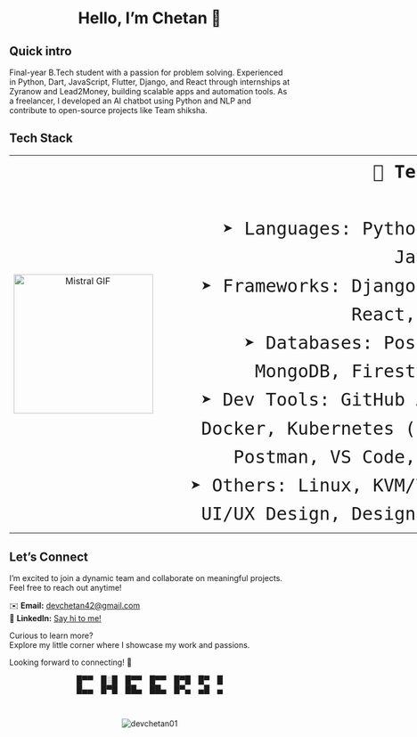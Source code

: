 <h1 align="center">Hello, I’m Chetan 👋</h1>




<!-- <h3 align="center">🌟 A passionate Full Stack Developer 🌟</h3> -->
## Quick intro
Final-year B.Tech student with a passion for problem solving. Experienced in Python, Dart, JavaScript, Flutter, Django, and React through internships at Zyranow and Lead2Money, building scalable apps and automation tools.
As a freelancer, I developed an AI chatbot using Python and NLP and contribute to open-source projects like Team shiksha.

## Tech Stack

<div style="width: 900px; margin: 0 auto;"> 
  <table width="100%">
    <tr>
      <td width="28%" align="center" valign="middle">
        <img src="https://cms.mistral.ai/assets/920e56ee-25c5-439d-bd31-fbdf5c92c87f" alt="Mistral GIF" height="250" />
      </td>
      <td width="72%" style="text-align: right; font-family: monospace; font-size: 2rem; line-height: 1.6; vertical-align: middle;">
        <strong>💼 Tech Stack</strong><br /><br />
       ➤ Languages: Python, Dart, JavaScript<br />
       ➤ Frameworks: Django, Flask, React, Flutter<br />
       ➤ Databases: PostgreSQL, MongoDB, Firestore, SQL<br />
       ➤ Dev Tools: GitHub Actions, Docker, Kubernetes (Basics), Postman, VS Code, PyCharm<br />
       ➤ Others: Linux, KVM/VM, NLP, UI/UX Design, Design Systems
      </td>
    </tr>
  </table>
</div>



## Let’s Connect

I’m excited to join a dynamic team and collaborate on meaningful projects.  
Feel free to reach out anytime!

✉️ **Email:** devchetan42@gmail.com  
🔗 **LinkedIn:** [Say hi to me!](https://www.linkedin.com/in/chetandoesdev)  

Curious to learn more?  
Explore my little corner where I showcase my work and passions.  

Looking forward to connecting! 🚀



   <p align="center">
        █▀▀ █░█ █▀▀ █▀▀ █▀█ █▀ █<br>
        █▄▄ █▀█ ██▄ ██▄ █▀▄ ▄█ ▄
    </p><br>



<p align="center"> <img  src="https://komarev.com/ghpvc/?username=devchetan01&label=Profile%20views&color=0e75b6&style=flat" alt="devchetan01" /> </p>





<p/>




